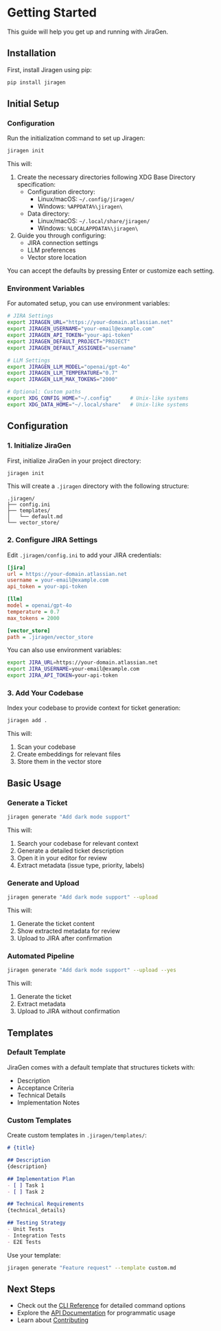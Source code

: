 # Getting Started

This guide will help you get up and running with JiraGen.

## Installation

First, install Jiragen using pip:

```bash
pip install jiragen
```

## Initial Setup

### Configuration

Run the initialization command to set up Jiragen:

```bash
jiragen init
```

This will:
1. Create the necessary directories following XDG Base Directory specification:
   - Configuration directory:
     - Linux/macOS: `~/.config/jiragen/`
     - Windows: `%APPDATA%\jiragen\`
   - Data directory:
     - Linux/macOS: `~/.local/share/jiragen/`
     - Windows: `%LOCALAPPDATA%\jiragen\`
2. Guide you through configuring:
   - JIRA connection settings
   - LLM preferences
   - Vector store location

You can accept the defaults by pressing Enter or customize each setting.

### Environment Variables

For automated setup, you can use environment variables:

```bash
# JIRA Settings
export JIRAGEN_URL="https://your-domain.atlassian.net"
export JIRAGEN_USERNAME="your-email@example.com"
export JIRAGEN_API_TOKEN="your-api-token"
export JIRAGEN_DEFAULT_PROJECT="PROJECT"
export JIRAGEN_DEFAULT_ASSIGNEE="username"

# LLM Settings
export JIRAGEN_LLM_MODEL="openai/gpt-4o"
export JIRAGEN_LLM_TEMPERATURE="0.7"
export JIRAGEN_LLM_MAX_TOKENS="2000"

# Optional: Custom paths
export XDG_CONFIG_HOME="~/.config"      # Unix-like systems
export XDG_DATA_HOME="~/.local/share"   # Unix-like systems
```

## Configuration

### 1. Initialize JiraGen

First, initialize JiraGen in your project directory:

```bash
jiragen init
```

This will create a `.jiragen` directory with the following structure:
```
.jiragen/
├── config.ini
├── templates/
│   └── default.md
└── vector_store/
```

### 2. Configure JIRA Settings

Edit `.jiragen/config.ini` to add your JIRA credentials:

```ini
[jira]
url = https://your-domain.atlassian.net
username = your-email@example.com
api_token = your-api-token

[llm]
model = openai/gpt-4o
temperature = 0.7
max_tokens = 2000

[vector_store]
path = .jiragen/vector_store
```

You can also use environment variables:
```bash
export JIRA_URL=https://your-domain.atlassian.net
export JIRA_USERNAME=your-email@example.com
export JIRA_API_TOKEN=your-api-token
```

### 3. Add Your Codebase

Index your codebase to provide context for ticket generation:

```bash
jiragen add .
```

This will:
1. Scan your codebase
2. Create embeddings for relevant files
3. Store them in the vector store

## Basic Usage

### Generate a Ticket

```bash
jiragen generate "Add dark mode support"
```

This will:
1. Search your codebase for relevant context
2. Generate a detailed ticket description
3. Open it in your editor for review
4. Extract metadata (issue type, priority, labels)

### Generate and Upload

```bash
jiragen generate "Add dark mode support" --upload
```

This will:
1. Generate the ticket content
2. Show extracted metadata for review
3. Upload to JIRA after confirmation

### Automated Pipeline

```bash
jiragen generate "Add dark mode support" --upload --yes
```

This will:
1. Generate the ticket
2. Extract metadata
3. Upload to JIRA without confirmation

## Templates

### Default Template

JiraGen comes with a default template that structures tickets with:
- Description
- Acceptance Criteria
- Technical Details
- Implementation Notes

### Custom Templates

Create custom templates in `.jiragen/templates/`:

```markdown
# {title}

## Description
{description}

## Implementation Plan
- [ ] Task 1
- [ ] Task 2

## Technical Requirements
{technical_details}

## Testing Strategy
- Unit Tests
- Integration Tests
- E2E Tests
```

Use your template:
```bash
jiragen generate "Feature request" --template custom.md
```

## Next Steps

- Check out the [CLI Reference](cli.md) for detailed command options
- Explore the [API Documentation](api/core.md) for programmatic usage
- Learn about [Contributing](https://github.com/Abdellah-Laassairi/jiragen/blob/main/CONTRIBUTING.md)
